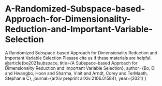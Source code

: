 # A-Randomized-Subspace-based-Approach-for-Dimensionality-Reduction-and-Important-Variable-Selection
A Randomized Subspace-based Approach for Dimensionality Reduction and Important Variable Selection
Plesase cite us if these materials are helpful.
@article{bo2021subspace,
  title={A Subspace-based Approach for Dimensionality Reduction and Important Variable Selection},
  author={Bo, Di and Hwangbo, Hoon and Sharma, Vinit and Arndt, Corey and TerMaath, Stephanie C},
  journal={arXiv preprint arXiv:2106.01584},
  year={2021}
}
